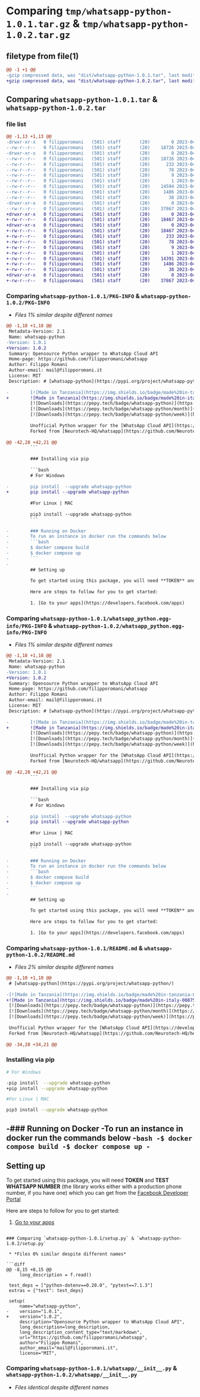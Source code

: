# Comparing `tmp/whatsapp-python-1.0.1.tar.gz` & `tmp/whatsapp-python-1.0.2.tar.gz`

## filetype from file(1)

```diff
@@ -1 +1 @@
-gzip compressed data, was "dist/whatsapp-python-1.0.1.tar", last modified: Fri Apr  7 21:09:55 2023, max compression
+gzip compressed data, was "dist/whatsapp-python-1.0.2.tar", last modified: Fri Apr  7 21:14:15 2023, max compression
```

## Comparing `whatsapp-python-1.0.1.tar` & `whatsapp-python-1.0.2.tar`

### file list

```diff
@@ -1,13 +1,13 @@
-drwxr-xr-x   0 filipporomani   (501) staff       (20)        0 2023-04-07 21:09:55.000000 whatsapp-python-1.0.1/
--rw-r--r--   0 filipporomani   (501) staff       (20)    18726 2023-04-07 21:09:55.000000 whatsapp-python-1.0.1/PKG-INFO
-drwxr-xr-x   0 filipporomani   (501) staff       (20)        0 2023-04-07 21:09:55.000000 whatsapp-python-1.0.1/whatsapp_python.egg-info/
--rw-r--r--   0 filipporomani   (501) staff       (20)    18726 2023-04-07 21:09:55.000000 whatsapp-python-1.0.1/whatsapp_python.egg-info/PKG-INFO
--rw-r--r--   0 filipporomani   (501) staff       (20)      233 2023-04-07 21:09:55.000000 whatsapp-python-1.0.1/whatsapp_python.egg-info/SOURCES.txt
--rw-r--r--   0 filipporomani   (501) staff       (20)       78 2023-04-07 21:09:55.000000 whatsapp-python-1.0.1/whatsapp_python.egg-info/requires.txt
--rw-r--r--   0 filipporomani   (501) staff       (20)        9 2023-04-07 21:09:55.000000 whatsapp-python-1.0.1/whatsapp_python.egg-info/top_level.txt
--rw-r--r--   0 filipporomani   (501) staff       (20)        1 2023-04-07 21:09:55.000000 whatsapp-python-1.0.1/whatsapp_python.egg-info/dependency_links.txt
--rw-r--r--   0 filipporomani   (501) staff       (20)    14594 2023-04-07 21:04:52.000000 whatsapp-python-1.0.1/README.md
--rw-r--r--   0 filipporomani   (501) staff       (20)     1486 2023-04-07 21:09:48.000000 whatsapp-python-1.0.1/setup.py
--rw-r--r--   0 filipporomani   (501) staff       (20)       38 2023-04-07 21:09:55.000000 whatsapp-python-1.0.1/setup.cfg
-drwxr-xr-x   0 filipporomani   (501) staff       (20)        0 2023-04-07 21:09:55.000000 whatsapp-python-1.0.1/whatsapp/
--rw-r--r--   0 filipporomani   (501) staff       (20)    37867 2023-04-07 21:09:23.000000 whatsapp-python-1.0.1/whatsapp/__init__.py
+drwxr-xr-x   0 filipporomani   (501) staff       (20)        0 2023-04-07 21:14:15.000000 whatsapp-python-1.0.2/
+-rw-r--r--   0 filipporomani   (501) staff       (20)    18467 2023-04-07 21:14:15.000000 whatsapp-python-1.0.2/PKG-INFO
+drwxr-xr-x   0 filipporomani   (501) staff       (20)        0 2023-04-07 21:14:15.000000 whatsapp-python-1.0.2/whatsapp_python.egg-info/
+-rw-r--r--   0 filipporomani   (501) staff       (20)    18467 2023-04-07 21:14:15.000000 whatsapp-python-1.0.2/whatsapp_python.egg-info/PKG-INFO
+-rw-r--r--   0 filipporomani   (501) staff       (20)      233 2023-04-07 21:14:15.000000 whatsapp-python-1.0.2/whatsapp_python.egg-info/SOURCES.txt
+-rw-r--r--   0 filipporomani   (501) staff       (20)       78 2023-04-07 21:14:15.000000 whatsapp-python-1.0.2/whatsapp_python.egg-info/requires.txt
+-rw-r--r--   0 filipporomani   (501) staff       (20)        9 2023-04-07 21:14:15.000000 whatsapp-python-1.0.2/whatsapp_python.egg-info/top_level.txt
+-rw-r--r--   0 filipporomani   (501) staff       (20)        1 2023-04-07 21:14:15.000000 whatsapp-python-1.0.2/whatsapp_python.egg-info/dependency_links.txt
+-rw-r--r--   0 filipporomani   (501) staff       (20)    14391 2023-04-07 21:13:52.000000 whatsapp-python-1.0.2/README.md
+-rw-r--r--   0 filipporomani   (501) staff       (20)     1486 2023-04-07 21:14:11.000000 whatsapp-python-1.0.2/setup.py
+-rw-r--r--   0 filipporomani   (501) staff       (20)       38 2023-04-07 21:14:15.000000 whatsapp-python-1.0.2/setup.cfg
+drwxr-xr-x   0 filipporomani   (501) staff       (20)        0 2023-04-07 21:14:15.000000 whatsapp-python-1.0.2/whatsapp/
+-rw-r--r--   0 filipporomani   (501) staff       (20)    37867 2023-04-07 21:09:23.000000 whatsapp-python-1.0.2/whatsapp/__init__.py
```

### Comparing `whatsapp-python-1.0.1/PKG-INFO` & `whatsapp-python-1.0.2/PKG-INFO`

 * *Files 1% similar despite different names*

```diff
@@ -1,18 +1,18 @@
 Metadata-Version: 2.1
 Name: whatsapp-python
-Version: 1.0.1
+Version: 1.0.2
 Summary: Opensource Python wrapper to WhatsApp Cloud API
 Home-page: https://github.com/filipporomani/whatsapp
 Author: Filippo Romani
 Author-email: mail@filipporomani.it
 License: MIT
 Description: # [whatsapp-python](https://pypi.org/project/whatsapp-python/)
         
-        [![Made in Tanzania](https://img.shields.io/badge/made%20in-tanzania-008751.svg?style=flat-square)](https://github.com/Tanzania-Developers-Community/made-in-tanzania)
+        ![Made in Tanzania](https://img.shields.io/badge/made%20in-italy-008751.svg?style=flat-square)
         [![Downloads](https://pepy.tech/badge/whatsapp-python)](https://pepy.tech/project/whatsapp-python)
         [![Downloads](https://pepy.tech/badge/whatsapp-python/month)](https://pepy.tech/project/whatsapp-python)
         [![Downloads](https://pepy.tech/badge/whatsapp-python/week)](https://pepy.tech/project/whatsapp-python)
         
         Unofficial Python wrapper for the [WhatsApp Cloud API](https://developers.facebook.com/docs/whatsapp/cloud-api)
         Forked from [Neurotech-HQ/whatsapp](https://github.com/Neurotech-HQ/heyoo)
         
@@ -42,28 +42,21 @@
         ```
         
         ### Installing via pip
         
         ```bash
         # For Windows 
         
-        pip install  --upgrade whatsapp-python
+        pip install --upgrade whatsapp-python
         
         #For Linux | MAC 
         
         pip3 install --upgrade whatsapp-python
         ```
         
-        ### Running on Docker
-        To run an instance in docker run the commands below
-        ```bash
-        $ docker compose build
-        $ docker compose up
-        ```
-        
         ## Setting up
         
         To get started using this package, you will need **TOKEN** and **TEST WHATSAPP NUMBER** (the library works either with a production phone number, if you have one) which you can get from the [Facebook Developer Portal](https://developers.facebook.com/)
         
         Here are steps to follow for you to get started:
         
         1. [Go to your apps](https://developers.facebook.com/apps)
```

### Comparing `whatsapp-python-1.0.1/whatsapp_python.egg-info/PKG-INFO` & `whatsapp-python-1.0.2/whatsapp_python.egg-info/PKG-INFO`

 * *Files 1% similar despite different names*

```diff
@@ -1,18 +1,18 @@
 Metadata-Version: 2.1
 Name: whatsapp-python
-Version: 1.0.1
+Version: 1.0.2
 Summary: Opensource Python wrapper to WhatsApp Cloud API
 Home-page: https://github.com/filipporomani/whatsapp
 Author: Filippo Romani
 Author-email: mail@filipporomani.it
 License: MIT
 Description: # [whatsapp-python](https://pypi.org/project/whatsapp-python/)
         
-        [![Made in Tanzania](https://img.shields.io/badge/made%20in-tanzania-008751.svg?style=flat-square)](https://github.com/Tanzania-Developers-Community/made-in-tanzania)
+        ![Made in Tanzania](https://img.shields.io/badge/made%20in-italy-008751.svg?style=flat-square)
         [![Downloads](https://pepy.tech/badge/whatsapp-python)](https://pepy.tech/project/whatsapp-python)
         [![Downloads](https://pepy.tech/badge/whatsapp-python/month)](https://pepy.tech/project/whatsapp-python)
         [![Downloads](https://pepy.tech/badge/whatsapp-python/week)](https://pepy.tech/project/whatsapp-python)
         
         Unofficial Python wrapper for the [WhatsApp Cloud API](https://developers.facebook.com/docs/whatsapp/cloud-api)
         Forked from [Neurotech-HQ/whatsapp](https://github.com/Neurotech-HQ/heyoo)
         
@@ -42,28 +42,21 @@
         ```
         
         ### Installing via pip
         
         ```bash
         # For Windows 
         
-        pip install  --upgrade whatsapp-python
+        pip install --upgrade whatsapp-python
         
         #For Linux | MAC 
         
         pip3 install --upgrade whatsapp-python
         ```
         
-        ### Running on Docker
-        To run an instance in docker run the commands below
-        ```bash
-        $ docker compose build
-        $ docker compose up
-        ```
-        
         ## Setting up
         
         To get started using this package, you will need **TOKEN** and **TEST WHATSAPP NUMBER** (the library works either with a production phone number, if you have one) which you can get from the [Facebook Developer Portal](https://developers.facebook.com/)
         
         Here are steps to follow for you to get started:
         
         1. [Go to your apps](https://developers.facebook.com/apps)
```

### Comparing `whatsapp-python-1.0.1/README.md` & `whatsapp-python-1.0.2/README.md`

 * *Files 2% similar despite different names*

```diff
@@ -1,10 +1,10 @@
 # [whatsapp-python](https://pypi.org/project/whatsapp-python/)
 
-[![Made in Tanzania](https://img.shields.io/badge/made%20in-tanzania-008751.svg?style=flat-square)](https://github.com/Tanzania-Developers-Community/made-in-tanzania)
+![Made in Tanzania](https://img.shields.io/badge/made%20in-italy-008751.svg?style=flat-square)
 [![Downloads](https://pepy.tech/badge/whatsapp-python)](https://pepy.tech/project/whatsapp-python)
 [![Downloads](https://pepy.tech/badge/whatsapp-python/month)](https://pepy.tech/project/whatsapp-python)
 [![Downloads](https://pepy.tech/badge/whatsapp-python/week)](https://pepy.tech/project/whatsapp-python)
 
 Unofficial Python wrapper for the [WhatsApp Cloud API](https://developers.facebook.com/docs/whatsapp/cloud-api)
 Forked from [Neurotech-HQ/whatsapp](https://github.com/Neurotech-HQ/heyoo)
 
@@ -34,28 +34,21 @@
 ```
 
 ### Installing via pip
 
 ```bash
 # For Windows 
 
-pip install  --upgrade whatsapp-python
+pip install --upgrade whatsapp-python
 
 #For Linux | MAC 
 
 pip3 install --upgrade whatsapp-python
 ```
 
-### Running on Docker
-To run an instance in docker run the commands below
-```bash
-$ docker compose build
-$ docker compose up
-```
-
 ## Setting up
 
 To get started using this package, you will need **TOKEN** and **TEST WHATSAPP NUMBER** (the library works either with a production phone number, if you have one) which you can get from the [Facebook Developer Portal](https://developers.facebook.com/)
 
 Here are steps to follow for you to get started:
 
 1. [Go to your apps](https://developers.facebook.com/apps)
```

### Comparing `whatsapp-python-1.0.1/setup.py` & `whatsapp-python-1.0.2/setup.py`

 * *Files 0% similar despite different names*

```diff
@@ -8,15 +8,15 @@
     long_description = f.read()
 
 test_deps = ["python-dotenv==0.20.0", "pytest==7.1.3"]
 extras = {"test": test_deps}
 
 setup(
     name="whatsapp-python",
-    version="1.0.1",
+    version="1.0.2",
     description="Opensource Python wrapper to WhatsApp Cloud API",
     long_description=long_description,
     long_description_content_type="text/markdown",
     url="https://github.com/filipporomani/whatsapp",
     author="Filippo Romani",
     author_email="mail@filipporomani.it",
     license="MIT",
```

### Comparing `whatsapp-python-1.0.1/whatsapp/__init__.py` & `whatsapp-python-1.0.2/whatsapp/__init__.py`

 * *Files identical despite different names*

